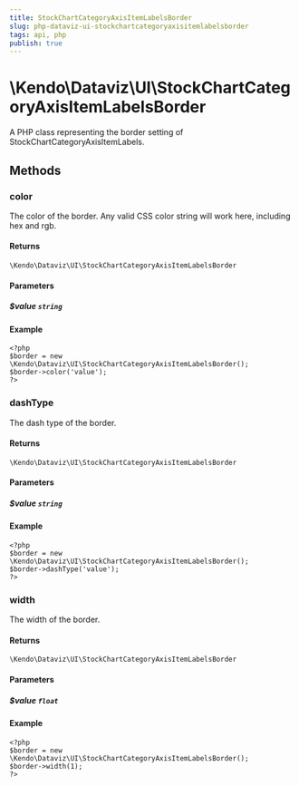 ```yaml
---
title: StockChartCategoryAxisItemLabelsBorder
slug: php-dataviz-ui-stockchartcategoryaxisitemlabelsborder
tags: api, php
publish: true
---
```


# \Kendo\Dataviz\UI\StockChartCategoryAxisItemLabelsBorder

A PHP class representing the border setting of StockChartCategoryAxisItemLabels.


## Methods

### color
The color of the border. Any valid CSS color string will work here, including hex and rgb.

#### Returns
`\Kendo\Dataviz\UI\StockChartCategoryAxisItemLabelsBorder`

#### Parameters

##### $value `string`



#### Example 
    <?php
    $border = new \Kendo\Dataviz\UI\StockChartCategoryAxisItemLabelsBorder();
    $border->color('value');
    ?>

### dashType
The dash type of the border.

#### Returns
`\Kendo\Dataviz\UI\StockChartCategoryAxisItemLabelsBorder`

#### Parameters

##### $value `string`



#### Example 
    <?php
    $border = new \Kendo\Dataviz\UI\StockChartCategoryAxisItemLabelsBorder();
    $border->dashType('value');
    ?>

### width
The width of the border.

#### Returns
`\Kendo\Dataviz\UI\StockChartCategoryAxisItemLabelsBorder`

#### Parameters

##### $value `float`



#### Example 
    <?php
    $border = new \Kendo\Dataviz\UI\StockChartCategoryAxisItemLabelsBorder();
    $border->width(1);
    ?>

 
